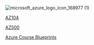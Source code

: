 ![microsoft_azure_logo_icon_168977 (1)](https://github.com/user-attachments/assets/616d10d9-d204-4ab5-84b1-a8e4988ed8c5)


[AZ104](https://github.com/krimsoda/Cloud/blob/83556ef04f2b9e2a2581154a53e1dbc8f13e0d55/AZ104%20-%20Microsoft%20Azure%20Administrator.md)

[AZ500](https://github.com/krimsoda/Cloud/blob/83556ef04f2b9e2a2581154a53e1dbc8f13e0d55/AZ500%20-%20Azure%20Security%20Engineer%20Associate.md)

[Azure Course Blueprints](https://techcommunity.microsoft.com/discussions/azurearchitecture/azure-course-blueprints/4012399)
